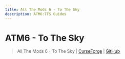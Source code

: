 ```yaml
---
title: All The Mods 6 - To The Sky
description: ATM6:TTS Guides
---
```


# ATM6 - To The Sky

> All The Mods 6 - To The Sky | [CurseForge](https://legacy.curseforge.com/minecraft/modpacks/all-the-mods-6-to-the-sky-atm6s) | [GitHub](https://github.com/AllTheMods/atm6-sky)
